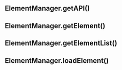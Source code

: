 ## ElementManager.getAPI()

## ElementManager.getElement()

## ElementManager.getElementList()

## ElementManager.loadElement()

